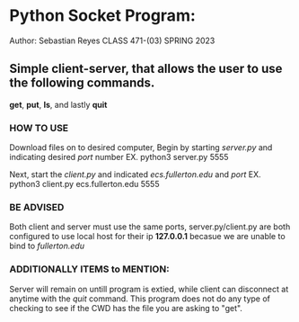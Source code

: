 # Python Socket Program:
Author: Sebastian Reyes
CLASS 471-(03) SPRING 2023

## Simple client-server, that allows the user to use the following commands.
**get**, **put**, **ls**, and lastly **quit**

### HOW TO USE
Download files on to desired computer,
Begin by starting *server.py* and indicating desired *port* number
EX. python3 server.py 5555

Next, start the *client.py* and indicated *ecs.fullerton.edu* and *port*
EX. python3 client.py ecs.fullerton.edu 5555

### BE ADVISED
Both client and server must use the same ports, server.py/client.py are both configured to 
use local host for their ip **127.0.0.1** becasue we are unable to bind to *fullerton.edu*

### ADDITIONALLY ITEMS to MENTION:
Server will remain on untill program is extied, while client can disconnect at anytime with the
*quit* command. This program does not do any type of checking to see if the CWD has the file you 
are asking to "get".

